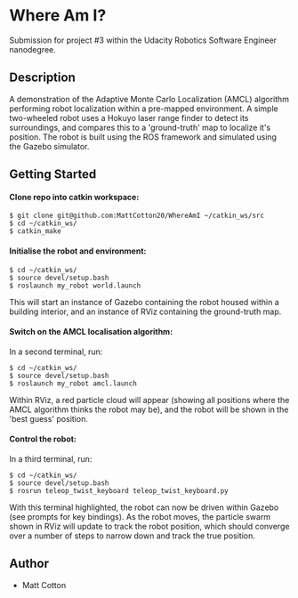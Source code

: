 # Where Am I?

Submission for project #3 within the Udacity Robotics Software Engineer nanodegree.

## Description

A demonstration of the Adaptive Monte Carlo Localization (AMCL) algorithm performing robot localization within a pre-mapped environment. A simple two-wheeled robot uses a Hokuyo laser range finder to detect its surroundings, and compares this to a 'ground-truth' map to localize it's position. The robot is built using the ROS framework and simulated using the Gazebo simulator.

## Getting Started
#### Clone repo into catkin workspace:
```
$ git clone git@github.com:MattCotton20/WhereAmI ~/catkin_ws/src
$ cd ~/catkin_ws/
$ catkin_make
```
#### Initialise the robot and environment:
```
$ cd ~/catkin_ws/
$ source devel/setup.bash
$ roslaunch my_robot world.launch
```
This will start an instance of Gazebo containing the robot housed within a building interior, and an instance of RViz containing the ground-truth map.

#### Switch on the AMCL localisation algorithm:
In a second terminal, run:
```
$ cd ~/catkin_ws/
$ source devel/setup.bash
$ roslaunch my_robot amcl.launch
```
Within RViz, a red particle cloud will appear (showing all positions where the AMCL algorithm thinks the robot may be), and the robot will be shown in the 'best guess' position.

#### Control the robot:
In a third terminal, run:
```
$ cd ~/catkin_ws/
$ source devel/setup.bash
$ rosrun teleop_twist_keyboard teleop_twist_keyboard.py
```
With this terminal highlighted, the robot can now be driven within Gazebo (see prompts for key bindings). As the robot moves, the particle swarm shown in RViz will update to track the robot position, which should converge over a number of steps to narrow down and track the true position.

## Author

* Matt Cotton
